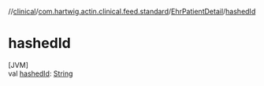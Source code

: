 //[clinical](../../../index.md)/[com.hartwig.actin.clinical.feed.standard](../index.md)/[EhrPatientDetail](index.md)/[hashedId](hashed-id.md)

# hashedId

[JVM]\
val [hashedId](hashed-id.md): [String](https://kotlinlang.org/api/latest/jvm/stdlib/kotlin/-string/index.html)
